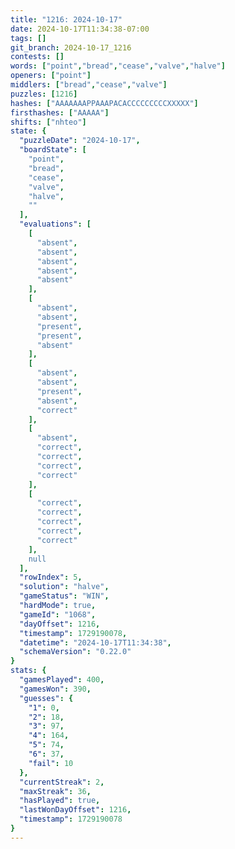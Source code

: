 ```yaml
---
title: "1216: 2024-10-17"
date: 2024-10-17T11:34:38-07:00
tags: []
git_branch: 2024-10-17_1216
contests: []
words: ["point","bread","cease","valve","halve"]
openers: ["point"]
middlers: ["bread","cease","valve"]
puzzles: [1216]
hashes: ["AAAAAAAPPAAAPACACCCCCCCCCXXXXX"]
firsthashes: ["AAAAA"]
shifts: ["nhteo"]
state: {
  "puzzleDate": "2024-10-17",
  "boardState": [
    "point",
    "bread",
    "cease",
    "valve",
    "halve",
    ""
  ],
  "evaluations": [
    [
      "absent",
      "absent",
      "absent",
      "absent",
      "absent"
    ],
    [
      "absent",
      "absent",
      "present",
      "present",
      "absent"
    ],
    [
      "absent",
      "absent",
      "present",
      "absent",
      "correct"
    ],
    [
      "absent",
      "correct",
      "correct",
      "correct",
      "correct"
    ],
    [
      "correct",
      "correct",
      "correct",
      "correct",
      "correct"
    ],
    null
  ],
  "rowIndex": 5,
  "solution": "halve",
  "gameStatus": "WIN",
  "hardMode": true,
  "gameId": "1068",
  "dayOffset": 1216,
  "timestamp": 1729190078,
  "datetime": "2024-10-17T11:34:38",
  "schemaVersion": "0.22.0"
}
stats: {
  "gamesPlayed": 400,
  "gamesWon": 390,
  "guesses": {
    "1": 0,
    "2": 18,
    "3": 97,
    "4": 164,
    "5": 74,
    "6": 37,
    "fail": 10
  },
  "currentStreak": 2,
  "maxStreak": 36,
  "hasPlayed": true,
  "lastWonDayOffset": 1216,
  "timestamp": 1729190078
}
---
```

<!-- more -->
